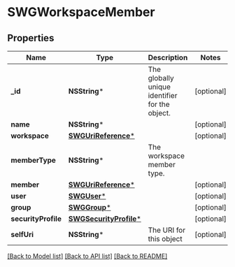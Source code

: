# SWGWorkspaceMember

## Properties
Name | Type | Description | Notes
------------ | ------------- | ------------- | -------------
**_id** | **NSString*** | The globally unique identifier for the object. | [optional] 
**name** | **NSString*** |  | [optional] 
**workspace** | [**SWGUriReference***](SWGUriReference.md) |  | [optional] 
**memberType** | **NSString*** | The workspace member type. | 
**member** | [**SWGUriReference***](SWGUriReference.md) |  | [optional] 
**user** | [**SWGUser***](SWGUser.md) |  | [optional] 
**group** | [**SWGGroup***](SWGGroup.md) |  | [optional] 
**securityProfile** | [**SWGSecurityProfile***](SWGSecurityProfile.md) |  | [optional] 
**selfUri** | **NSString*** | The URI for this object | [optional] 

[[Back to Model list]](../README.md#documentation-for-models) [[Back to API list]](../README.md#documentation-for-api-endpoints) [[Back to README]](../README.md)


